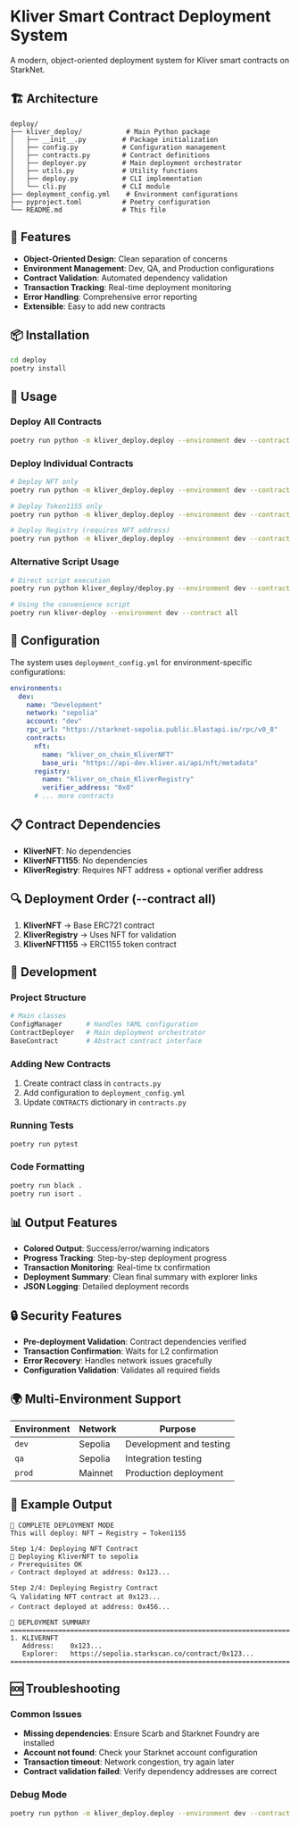 # Kliver Smart Contract Deployment System

A modern, object-oriented deployment system for Kliver smart contracts on StarkNet.

## 🏗️ Architecture

```
deploy/
├── kliver_deploy/           # Main Python package
│   ├── __init__.py         # Package initialization
│   ├── config.py           # Configuration management
│   ├── contracts.py        # Contract definitions
│   ├── deployer.py         # Main deployment orchestrator
│   ├── utils.py            # Utility functions
│   ├── deploy.py           # CLI implementation
│   └── cli.py              # CLI module
├── deployment_config.yml    # Environment configurations
├── pyproject.toml          # Poetry configuration
└── README.md               # This file
```

## 🚀 Features

- **Object-Oriented Design**: Clean separation of concerns
- **Environment Management**: Dev, QA, and Production configurations
- **Contract Validation**: Automated dependency validation
- **Transaction Tracking**: Real-time deployment monitoring
- **Error Handling**: Comprehensive error reporting
- **Extensible**: Easy to add new contracts

## 📦 Installation

```bash
cd deploy
poetry install
```

## 🎯 Usage

### Deploy All Contracts
```bash
poetry run python -m kliver_deploy.deploy --environment dev --contract all
```

### Deploy Individual Contracts
```bash
# Deploy NFT only
poetry run python -m kliver_deploy.deploy --environment dev --contract nft

# Deploy Token1155 only  
poetry run python -m kliver_deploy.deploy --environment dev --contract kliver_1155

# Deploy Registry (requires NFT address)
poetry run python -m kliver_deploy.deploy --environment dev --contract registry --nft-address 0x123...
```

### Alternative Script Usage
```bash
# Direct script execution
poetry run python kliver_deploy/deploy.py --environment dev --contract all

# Using the convenience script
poetry run kliver-deploy --environment dev --contract all
```

## 🔧 Configuration

The system uses `deployment_config.yml` for environment-specific configurations:

```yaml
environments:
  dev:
    name: "Development"
    network: "sepolia"
    account: "dev"
    rpc_url: "https://starknet-sepolia.public.blastapi.io/rpc/v0_8"
    contracts:
      nft:
        name: "kliver_on_chain_KliverNFT"
        base_uri: "https://api-dev.kliver.ai/api/nft/metadata"
      registry:
        name: "kliver_on_chain_KliverRegistry"
        verifier_address: "0x0"
      # ... more contracts
```

## 📋 Contract Dependencies

- **KliverNFT**: No dependencies
- **KliverNFT1155**: No dependencies
- **KliverRegistry**: Requires NFT address + optional verifier address

## 🔍 Deployment Order (--contract all)

1. **KliverNFT** → Base ERC721 contract
2. **KliverRegistry** → Uses NFT for validation
3. **KliverNFT1155** → ERC1155 token contract

## 🧪 Development

### Project Structure
```python
# Main classes
ConfigManager      # Handles YAML configuration
ContractDeployer   # Main deployment orchestrator
BaseContract       # Abstract contract interface
```

### Adding New Contracts
1. Create contract class in `contracts.py`
2. Add configuration to `deployment_config.yml`
3. Update `CONTRACTS` dictionary in `contracts.py`

### Running Tests
```bash
poetry run pytest
```

### Code Formatting
```bash
poetry run black .
poetry run isort .
```

## 📊 Output Features

- **Colored Output**: Success/error/warning indicators
- **Progress Tracking**: Step-by-step deployment progress
- **Transaction Monitoring**: Real-time tx confirmation
- **Deployment Summary**: Clean final summary with explorer links
- **JSON Logging**: Detailed deployment records

## 🔒 Security Features

- **Pre-deployment Validation**: Contract dependencies verified
- **Transaction Confirmation**: Waits for L2 confirmation
- **Error Recovery**: Handles network issues gracefully
- **Configuration Validation**: Validates all required fields

## 🌍 Multi-Environment Support

| Environment | Network | Purpose |
|-------------|---------|---------|
| `dev` | Sepolia | Development and testing |
| `qa` | Sepolia | Integration testing |
| `prod` | Mainnet | Production deployment |

## 📝 Example Output

```
🚀 COMPLETE DEPLOYMENT MODE
This will deploy: NFT → Registry → Token1155

Step 1/4: Deploying NFT Contract
🎯 Deploying KliverNFT to sepolia
✓ Prerequisites OK
✓ Contract deployed at address: 0x123...

Step 2/4: Deploying Registry Contract
🔍 Validating NFT contract at 0x123...
✓ Contract deployed at address: 0x456...

🎉 DEPLOYMENT SUMMARY
======================================================================
1. KLIVERNFT
   Address:    0x123...
   Explorer:   https://sepolia.starkscan.co/contract/0x123...
======================================================================
```

## 🆘 Troubleshooting

### Common Issues
- **Missing dependencies**: Ensure Scarb and Starknet Foundry are installed
- **Account not found**: Check your Starknet account configuration
- **Transaction timeout**: Network congestion, try again later
- **Contract validation failed**: Verify dependency addresses are correct

### Debug Mode
```bash
poetry run python -m kliver_deploy.deploy --environment dev --contract all --verbose
```
